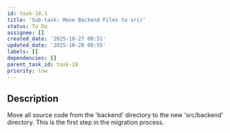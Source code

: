 ```yaml
---
id: task-18.1
title: 'Sub-task: Move Backend Files to src/'
status: To Do
assignee: []
created_date: '2025-10-27 00:51'
updated_date: '2025-10-28 08:55'
labels: []
dependencies: []
parent_task_id: task-18
priority: low
---
```


## Description

<!-- SECTION:DESCRIPTION:BEGIN -->
Move all source code from the 'backend' directory to the new 'src/backend' directory. This is the first step in the migration process.
<!-- SECTION:DESCRIPTION:END -->
